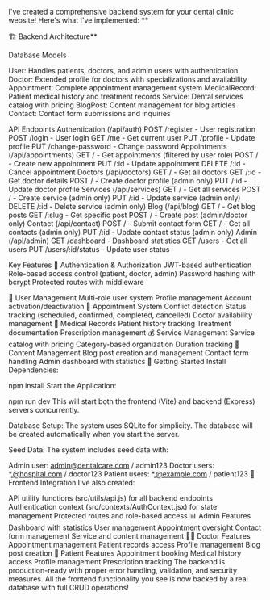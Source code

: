 I've created a comprehensive backend system for your dental clinic website! Here's what I've implemented:
**

🏗️ Backend Architecture**

Database Models

User: Handles patients, doctors, and admin users with authentication
Doctor: Extended profile for doctors with specializations and availability
Appointment: Complete appointment management system
MedicalRecord: Patient medical history and treatment records
Service: Dental services catalog with pricing
BlogPost: Content management for blog articles
Contact: Contact form submissions and inquiries


API Endpoints
Authentication (/api/auth)
POST /register - User registration
POST /login - User login
GET /me - Get current user
PUT /profile - Update profile
PUT /change-password - Change password
Appointments (/api/appointments)
GET / - Get appointments (filtered by user role)
POST / - Create new appointment
PUT /:id - Update appointment
DELETE /:id - Cancel appointment
Doctors (/api/doctors)
GET / - Get all doctors
GET /:id - Get doctor details
POST / - Create doctor profile (admin only)
PUT /:id - Update doctor profile
Services (/api/services)
GET / - Get all services
POST / - Create service (admin only)
PUT /:id - Update service (admin only)
DELETE /:id - Delete service (admin only)
Blog (/api/blog)
GET / - Get blog posts
GET /:slug - Get specific post
POST / - Create post (admin/doctor only)
Contact (/api/contact)
POST / - Submit contact form
GET / - Get all contacts (admin only)
PUT /:id - Update contact status (admin only)
Admin (/api/admin)
GET /dashboard - Dashboard statistics
GET /users - Get all users
PUT /users/:id/status - Update user status


Key Features
🔐 Authentication & Authorization
JWT-based authentication
Role-based access control (patient, doctor, admin)
Password hashing with bcrypt
Protected routes with middleware


👥 User Management
Multi-role user system
Profile management
Account activation/deactivation
📅 Appointment System
Conflict detection
Status tracking (scheduled, confirmed, completed, cancelled)
Doctor availability management
🏥 Medical Records
Patient history tracking
Treatment documentation
Prescription management
💰 Service Management
Service catalog with pricing
Category-based organization
Duration tracking
📝 Content Management
Blog post creation and management
Contact form handling
Admin dashboard with statistics
🚀 Getting Started
Install Dependencies:

npm install
Start the Application:

npm run dev
This will start both the frontend (Vite) and backend (Express) servers concurrently.

Database Setup:
The system uses SQLite for simplicity. The database will be created automatically when you start the server.

Seed Data:
The system includes seed data with:

Admin user: admin@dentalcare.com / admin123
Doctor users: *.@hospital.com / doctor123
Patient users: *.@example.com / patient123
🔧 Frontend Integration
I've also created:

API utility functions (src/utils/api.js) for all backend endpoints
Authentication context (src/contexts/AuthContext.jsx) for state management
Protected routes and role-based access
📊 Admin Features
Dashboard with statistics
User management
Appointment oversight
Contact form management
Service and content management
👨‍⚕️ Doctor Features
Appointment management
Patient records access
Profile management
Blog post creation
🏥 Patient Features
Appointment booking
Medical history access
Profile management
Prescription tracking
The backend is production-ready with proper error handling, validation, and security measures. All the frontend functionality you see is now backed by a real database with full CRUD operations!
